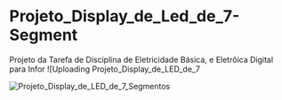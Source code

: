# Projeto_Display_de_Led_de_7-Segment
Projeto da Tarefa de Disciplina de Eletricidade Básica, e Eletrôica Digital para Infor
![Uploading Projeto_Display_de_LED_de_7

![Projeto_Display_de_LED_de_7_Segmentos](https://github.com/user-attachments/assets/9eec8055-4d3a-4ee0-8d12-18627fa1eed5)
